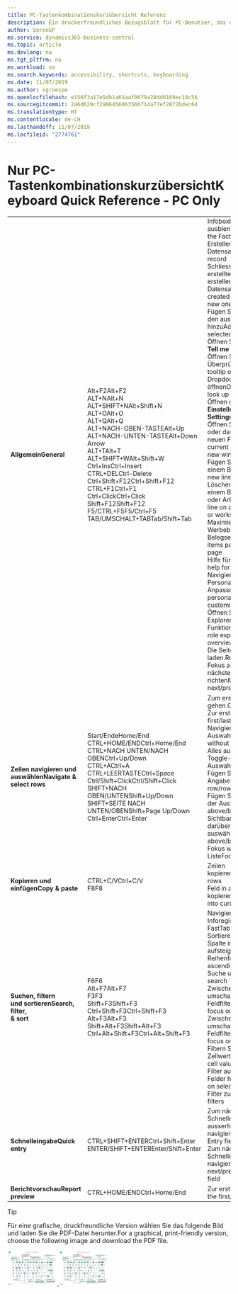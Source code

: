 ```yaml
---
title: PC-Tastenkombinationskurzübersicht Referenz
description: Ein druckerfreundliches Bezugsblatt für PC-Benutzer, das die gängigsten Tastenkombinationen enthält.
author: SorenGP
ms.service: dynamics365-business-central
ms.topic: article
ms.devlang: na
ms.tgt_pltfrm: na
ms.workload: na
ms.search.keywords: accessibility, shortcuts, keyboarding
ms.date: 11/07/2019
ms.author: sgroespe
ms.openlocfilehash: e156f3a17e5db1a65aaf0679a28dd0169ec18c56
ms.sourcegitcommit: 2a6d629cf290645606356b714a77ef2872bdec64
ms.translationtype: HT
ms.contentlocale: de-CH
ms.lasthandoff: 11/07/2019
ms.locfileid: "2774761"
---
```

# <a name="keyboard-quick-reference---pc-only"></a><span data-ttu-id="7cef0-103">Nur PC-Tastenkombinationskurzübersicht</span><span class="sxs-lookup"><span data-stu-id="7cef0-103">Keyboard Quick Reference - PC Only</span></span>

||||  
|----------------|-----------|----------------|
|<span data-ttu-id="7cef0-104">**Allgemein**</span><span class="sxs-lookup"><span data-stu-id="7cef0-104">**General**</span></span>|<span data-ttu-id="7cef0-105">Alt+F2</span><span class="sxs-lookup"><span data-stu-id="7cef0-105">Alt+F2</span></span><br /><span data-ttu-id="7cef0-106">ALT+N</span><span class="sxs-lookup"><span data-stu-id="7cef0-106">Alt+N</span></span><br /><span data-ttu-id="7cef0-107">ALT+SHIFT+N</span><span class="sxs-lookup"><span data-stu-id="7cef0-107">Alt+Shift+N</span></span><br /><span data-ttu-id="7cef0-108">ALT+O</span><span class="sxs-lookup"><span data-stu-id="7cef0-108">Alt+O</span></span><br /><span data-ttu-id="7cef0-109">ALT+Q</span><span class="sxs-lookup"><span data-stu-id="7cef0-109">Alt+Q</span></span><br /><span data-ttu-id="7cef0-110">ALT+NACH-OBEN-TASTE</span><span class="sxs-lookup"><span data-stu-id="7cef0-110">Alt+Up</span></span><br /><span data-ttu-id="7cef0-111">ALT+NACH-UNTEN-TASTE</span><span class="sxs-lookup"><span data-stu-id="7cef0-111">Alt+Down Arrow</span></span><br /><span data-ttu-id="7cef0-112">ALT+T</span><span class="sxs-lookup"><span data-stu-id="7cef0-112">Alt+T</span></span><br /><span data-ttu-id="7cef0-113">ALT+SHIFT+W</span><span class="sxs-lookup"><span data-stu-id="7cef0-113">Alt+Shift+W</span></span><br /><span data-ttu-id="7cef0-114">Ctrl+Ins</span><span class="sxs-lookup"><span data-stu-id="7cef0-114">Ctrl+Insert</span></span><br /><span data-ttu-id="7cef0-115">CTRL+DEL</span><span class="sxs-lookup"><span data-stu-id="7cef0-115">Ctrl-Delete</span></span><br /><span data-ttu-id="7cef0-116">Ctrl+Shift+F12</span><span class="sxs-lookup"><span data-stu-id="7cef0-116">Ctrl+Shift+F12</span></span><br /><span data-ttu-id="7cef0-117">CTRL+F1</span><span class="sxs-lookup"><span data-stu-id="7cef0-117">Ctrl+F1</span></span><br /><span data-ttu-id="7cef0-118">Ctrl+Click</span><span class="sxs-lookup"><span data-stu-id="7cef0-118">Ctrl+Click</span></span><br /><span data-ttu-id="7cef0-119">Shift+F12</span><span class="sxs-lookup"><span data-stu-id="7cef0-119">Shift+F12</span></span><br /><span data-ttu-id="7cef0-120">F5/CTRL+F5</span><span class="sxs-lookup"><span data-stu-id="7cef0-120">F5/Ctrl+F5</span></span><br /><span data-ttu-id="7cef0-121">TAB/UMSCHALT+TAB</span><span class="sxs-lookup"><span data-stu-id="7cef0-121">Tab/Shift+Tab</span></span><br />|<span data-ttu-id="7cef0-122">Infoboxbereich anzeigen und ausblenden.</span><span class="sxs-lookup"><span data-stu-id="7cef0-122">Show and hide the FactBox pane</span></span><br /><span data-ttu-id="7cef0-123">Erstellen eines neuen Datensatzes</span><span class="sxs-lookup"><span data-stu-id="7cef0-123">Create a new record</span></span><br /><span data-ttu-id="7cef0-124">Schliessen Sie einen neu erstellten Datensatz und erstellen Sie einen neuen Datensatz.</span><span class="sxs-lookup"><span data-stu-id="7cef0-124">Close a newly created record and create a new one</span></span><br /><span data-ttu-id="7cef0-125">Fügen Sie eine neue Notiz für den ausgewählten Datensatz hinzu</span><span class="sxs-lookup"><span data-stu-id="7cef0-125">Add a new note for the selected record</span></span><br /><span data-ttu-id="7cef0-126">Öffnen Sie **Mitteilen**</span><span class="sxs-lookup"><span data-stu-id="7cef0-126">Open **Tell me**</span></span><br /><span data-ttu-id="7cef0-127">Öffnen Sie QuickInfo oder Überprüfungsfehler</span><span class="sxs-lookup"><span data-stu-id="7cef0-127">Open tooltip or validation error</span></span><br /><span data-ttu-id="7cef0-128">Dropdown oder Suche öffnen</span><span class="sxs-lookup"><span data-stu-id="7cef0-128">Open a drop-down or look up</span></span><br /><span data-ttu-id="7cef0-129">Öffnen der Seite **Meine Einstellungen**.</span><span class="sxs-lookup"><span data-stu-id="7cef0-129">Open the **My Settings** page</span></span><br /><span data-ttu-id="7cef0-130">Öffnen Sie die aktuelle Karte oder das Beleg in einem neuen Fenster</span><span class="sxs-lookup"><span data-stu-id="7cef0-130">Open the current card or document in a new window</span></span><br /><span data-ttu-id="7cef0-131">Fügen Sie eine neue Zeile in einem Beleg hinzu</span><span class="sxs-lookup"><span data-stu-id="7cef0-131">Insert a new line on a document</span></span><br /><span data-ttu-id="7cef0-132">Löschen Sie die Zeile in einem Beleg, Erf.-Journal oder Arbeitsblatt</span><span class="sxs-lookup"><span data-stu-id="7cef0-132">Delete the line on a document, journal, or worksheet</span></span><br /><span data-ttu-id="7cef0-133">Maximieren Sie den Werbebuchungsteil auf einer Belegseite</span><span class="sxs-lookup"><span data-stu-id="7cef0-133">Maximize the line items part on a document page</span></span><br /><span data-ttu-id="7cef0-134">Hilfe für die Seite öffnen</span><span class="sxs-lookup"><span data-stu-id="7cef0-134">Open help for the page</span></span><br /><span data-ttu-id="7cef0-135">Navigieren Sie beim Personalisieren und Anpassen</span><span class="sxs-lookup"><span data-stu-id="7cef0-135">Navigate when personalizing and customizing</span></span><br /><span data-ttu-id="7cef0-136">Öffnen Sie den Rollen-Explorer, eine Funktionsübersicht.</span><span class="sxs-lookup"><span data-stu-id="7cef0-136">Open the role explorer, a feature overview</span></span><br /><span data-ttu-id="7cef0-137">Die Seite aktualisieren/neu laden.</span><span class="sxs-lookup"><span data-stu-id="7cef0-137">Refresh/reload page</span></span><br /><span data-ttu-id="7cef0-138">Fokus auf das nächste/vorherige Element richten</span><span class="sxs-lookup"><span data-stu-id="7cef0-138">Move focus to the next/previous element</span></span>|
|<span data-ttu-id="7cef0-139">**Zeilen navigieren und<br />auswählen**</span><span class="sxs-lookup"><span data-stu-id="7cef0-139">**Navigate &<br />select rows**</span></span>| <span data-ttu-id="7cef0-140">Start/Ende</span><span class="sxs-lookup"><span data-stu-id="7cef0-140">Home/End</span></span><br /><span data-ttu-id="7cef0-141">CTRL+HOME/END</span><span class="sxs-lookup"><span data-stu-id="7cef0-141">Ctrl+Home/End</span></span> <br /><span data-ttu-id="7cef0-142">CTRL+NACH UNTEN/NACH OBEN</span><span class="sxs-lookup"><span data-stu-id="7cef0-142">Ctrl+Up/Down</span></span><br /><span data-ttu-id="7cef0-143">CTRL+A</span><span class="sxs-lookup"><span data-stu-id="7cef0-143">Ctrl+A</span></span> <br /><span data-ttu-id="7cef0-144">CTRL+LEERTASTE</span><span class="sxs-lookup"><span data-stu-id="7cef0-144">Ctrl+Space</span></span><br /><span data-ttu-id="7cef0-145">Ctrl/Shift+Click</span><span class="sxs-lookup"><span data-stu-id="7cef0-145">Ctrl/Shift+Click</span></span><br /><span data-ttu-id="7cef0-146">SHIFT+NACH OBEN/UNTEN</span><span class="sxs-lookup"><span data-stu-id="7cef0-146">Shift+Up/Down</span></span><br /><span data-ttu-id="7cef0-147">SHIFT+SEITE NACH UNTEN/OBEN</span><span class="sxs-lookup"><span data-stu-id="7cef0-147">Shift+Page Up/Down</span></span><br /><span data-ttu-id="7cef0-148">Ctrl+Enter</span><span class="sxs-lookup"><span data-stu-id="7cef0-148">Ctrl+Enter</span></span>| <span data-ttu-id="7cef0-149">Zum ersten/letzten Feld gehen.</span><span class="sxs-lookup"><span data-stu-id="7cef0-149">Go to first/last field</span></span><br /><span data-ttu-id="7cef0-150">Zur ersten/letzten Zeile.</span><span class="sxs-lookup"><span data-stu-id="7cef0-150">Go to first/last row</span></span><br /><span data-ttu-id="7cef0-151">Navigieren Sie ohne die Auswahl zu verlieren</span><span class="sxs-lookup"><span data-stu-id="7cef0-151">Navigate without losing selection</span></span><br /><span data-ttu-id="7cef0-152">Alles auswählen</span><span class="sxs-lookup"><span data-stu-id="7cef0-152">Select all</span></span><br /><span data-ttu-id="7cef0-153">Toggle-Zeilen-Auswahl</span><span class="sxs-lookup"><span data-stu-id="7cef0-153">Toggle row selection</span></span><br /> <span data-ttu-id="7cef0-154">Fügen Sie die Zeile/Zeilen der Angaben hinzu</span><span class="sxs-lookup"><span data-stu-id="7cef0-154">Add the row/rows to the selection</span></span><br /><span data-ttu-id="7cef0-155">Fügen Sie Zeilen über/unter der Auswahl hinzu</span><span class="sxs-lookup"><span data-stu-id="7cef0-155">Add row above/below to selection</span></span><br /><span data-ttu-id="7cef0-156">Sichtbare Zeilen darüber/darunter auswählen</span><span class="sxs-lookup"><span data-stu-id="7cef0-156">Select visible rows above/below</span></span> <br /><span data-ttu-id="7cef0-157">Fokus weg von der Liste</span><span class="sxs-lookup"><span data-stu-id="7cef0-157">Focus out of the list</span></span>|
|<span data-ttu-id="7cef0-158">**Kopieren und einfügen**</span><span class="sxs-lookup"><span data-stu-id="7cef0-158">**Copy & paste**</span></span>|<span data-ttu-id="7cef0-159">CTRL+C/V</span><span class="sxs-lookup"><span data-stu-id="7cef0-159">Ctrl+C/V</span></span><br /><span data-ttu-id="7cef0-160">F8</span><span class="sxs-lookup"><span data-stu-id="7cef0-160">F8</span></span>|<span data-ttu-id="7cef0-161">Zeilen kopieren/einfügen</span><span class="sxs-lookup"><span data-stu-id="7cef0-161">Copy/paste rows</span></span><br /><span data-ttu-id="7cef0-162">Feld in aktuellen Zeile kopieren</span><span class="sxs-lookup"><span data-stu-id="7cef0-162">Copy field above into current row</span></span>|
|<span data-ttu-id="7cef0-163">**Suchen, filtern <br />und sortieren**</span><span class="sxs-lookup"><span data-stu-id="7cef0-163">**Search, filter, <br />& sort**</span></span>|<span data-ttu-id="7cef0-164">F6</span><span class="sxs-lookup"><span data-stu-id="7cef0-164">F6</span></span><br /><span data-ttu-id="7cef0-165">Alt+F7</span><span class="sxs-lookup"><span data-stu-id="7cef0-165">Alt+F7</span></span><br /><span data-ttu-id="7cef0-166">F3</span><span class="sxs-lookup"><span data-stu-id="7cef0-166">F3</span></span><br /><span data-ttu-id="7cef0-167">Shift+F3</span><span class="sxs-lookup"><span data-stu-id="7cef0-167">Shift+F3</span></span><br /><span data-ttu-id="7cef0-168">Ctrl+Shift+F3</span><span class="sxs-lookup"><span data-stu-id="7cef0-168">Ctrl+Shift+F3</span></span><br /><span data-ttu-id="7cef0-169">Alt+F3</span><span class="sxs-lookup"><span data-stu-id="7cef0-169">Alt+F3</span></span><br /><span data-ttu-id="7cef0-170">Shift+Alt+F3</span><span class="sxs-lookup"><span data-stu-id="7cef0-170">Shift+Alt+F3</span></span><br /><span data-ttu-id="7cef0-171">Ctrl+Alt+Shift+F3</span><span class="sxs-lookup"><span data-stu-id="7cef0-171">Ctrl+Alt+Shift+F3</span></span>|<span data-ttu-id="7cef0-172">Navigieren zum nächsten Inforegister</span><span class="sxs-lookup"><span data-stu-id="7cef0-172">Move to next FastTab</span></span><br /><span data-ttu-id="7cef0-173">Sortieren Sie die ausgewählte Spalte in aufsteigender/absteigender Reihenfolge.</span><span class="sxs-lookup"><span data-stu-id="7cef0-173">Sort column in ascending/descending order</span></span><br /><span data-ttu-id="7cef0-174">Suche umschalten</span><span class="sxs-lookup"><span data-stu-id="7cef0-174">Toggle search</span></span><br /><span data-ttu-id="7cef0-175">Zwischen Filterbereichen umschalten; Fokus auf Feldfilter</span><span class="sxs-lookup"><span data-stu-id="7cef0-175">Toggle filter pane; focus on field filters</span></span><br /><span data-ttu-id="7cef0-176">Zwischen Filterbereichen umschalten; Fokus auf Feldfilter</span><span class="sxs-lookup"><span data-stu-id="7cef0-176">Toggle filter pane; focus on totals filters</span></span><br /><span data-ttu-id="7cef0-177">Filtern Sie ausgewählte Zellwerte</span><span class="sxs-lookup"><span data-stu-id="7cef0-177">Filter on selected cell value</span></span><br /><span data-ttu-id="7cef0-178">Filter auf ausgewählten Felder hinzufügen</span><span class="sxs-lookup"><span data-stu-id="7cef0-178">Add filter on selected field</span></span><br /><span data-ttu-id="7cef0-179">Filter zurücksetzen</span><span class="sxs-lookup"><span data-stu-id="7cef0-179">Reset filters</span></span>|
|<span data-ttu-id="7cef0-180">**Schnelleingabe**</span><span class="sxs-lookup"><span data-stu-id="7cef0-180">**Quick entry**</span></span>|<span data-ttu-id="7cef0-181">CTRL+SHIFT+ENTER</span><span class="sxs-lookup"><span data-stu-id="7cef0-181">Ctrl+Shift+Enter</span></span><br /><span data-ttu-id="7cef0-182">ENTER/SHIFT+ENTER</span><span class="sxs-lookup"><span data-stu-id="7cef0-182">Enter/Shift+Enter</span></span>|<span data-ttu-id="7cef0-183">Zum nächsten Schnelleingabefeld ausserhalb einer Liste navigieren</span><span class="sxs-lookup"><span data-stu-id="7cef0-183">Go to next Quick Entry field outside a list</span></span><br /><span data-ttu-id="7cef0-184">Zum nächsten/vorherigen Schnelleingabefeld navigieren</span><span class="sxs-lookup"><span data-stu-id="7cef0-184">Go to next/previous Quick Entry field</span></span>|
|<span data-ttu-id="7cef0-185">**Berichtvorschau**</span><span class="sxs-lookup"><span data-stu-id="7cef0-185">**Report preview**</span></span>|<span data-ttu-id="7cef0-186">CTRL+HOME/END</span><span class="sxs-lookup"><span data-stu-id="7cef0-186">Ctrl+Home/End</span></span>|<span data-ttu-id="7cef0-187">Zur ersten/letzten Seite.</span><span class="sxs-lookup"><span data-stu-id="7cef0-187">Go to the first/last page</span></span>|

> [!TIP]
> <span data-ttu-id="7cef0-188">Für eine grafische, druckfreundliche Version wählen Sie das folgende Bild und laden Sie die PDF-Datei herunter.</span><span class="sxs-lookup"><span data-stu-id="7cef0-188">For a graphical, print-friendly version, choose the following image and download the PDF file.</span></span>
>
> <span data-ttu-id="7cef0-189">[ ![](media/keyboard_shortcut_inline.png) ](media/keyboard_shortcuts.pdf)</span><span class="sxs-lookup"><span data-stu-id="7cef0-189">[ ![](media/keyboard_shortcut_inline.png) ](media/keyboard_shortcuts.pdf)</span></span>
